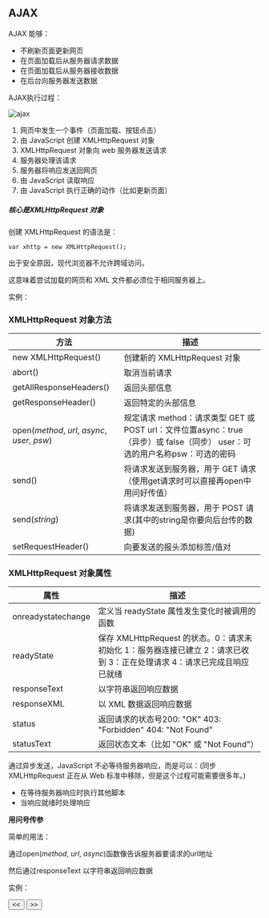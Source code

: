 ## AJAX

AJAX 能够：

- 不刷新页面更新网页
- 在页面加载后从服务器请求数据
- 在页面加载后从服务器接收数据
- 在后台向服务器发送数据



AJAX执行过程：

![ajax](D:\studys\web\ajax.gif)

1. 网页中发生一个事件（页面加载、按钮点击）
2. 由 JavaScript 创建 XMLHttpRequest 对象
3. XMLHttpRequest 对象向 web 服务器发送请求
4. 服务器处理该请求
5. 服务器将响应发送回网页
6. 由 JavaScript 读取响应
7. 由 JavaScript 执行正确的动作（比如更新页面）

##### 核心是XMLHttpRequest 对象

创建 XMLHttpRequest 的语法是：

```
var xhttp = new XMLHttpRequest();
```

出于安全原因，现代浏览器不允许跨域访问。

这意味着尝试加载的网页和 XML 文件都必须位于相同服务器上。

实例：

<script>
function loadDoc() {
  var xhttp = new XMLHttpRequest();
  xhttp.onreadystatechange = function() {
    if (this.readyState == 4 && this.status == 200) {
      document.getElementById("demo").innerHTML = this.responseText;
    }
  };
  xhttp.open("GET", "/example/js/ajax_info.txt", true);
  xhttp.send();
}
</script>

### XMLHttpRequest 对象方法

| 方法                                          | 描述                                                         |
| --------------------------------------------- | ------------------------------------------------------------ |
| new XMLHttpRequest()                          | 创建新的 XMLHttpRequest 对象                                 |
| abort()                                       | 取消当前请求                                                 |
| getAllResponseHeaders()                       | 返回头部信息                                                 |
| getResponseHeader()                           | 返回特定的头部信息                                           |
| open(*method*, *url*, *async*, *user*, *psw*) | 规定请求    method：请求类型 GET 或 POST                         url：文件位置async：true（异步）或 false（同步）                     user：可选的用户名称psw：可选的密码 |
| send()                                        | 将请求发送到服务器，用于 GET 请求（使用get请求时可以直接再open中用问好传值） |
| send(*string*)                                | 将请求发送到服务器，用于 POST 请求(其中的string是你要向后台传的数据) |
| setRequestHeader()                            | 向要发送的报头添加标签/值对                                  |

### XMLHttpRequest 对象属性

| 属性               | 描述                                                         |
| ------------------ | ------------------------------------------------------------ |
| onreadystatechange | 定义当 readyState 属性发生变化时被调用的函数                 |
| readyState         | 保存 XMLHttpRequest 的状态。0：请求未初始化      1：服务器连接已建立           2：请求已收到            3：正在处理请求             4：请求已完成且响应已就绪 |
| responseText       | 以字符串返回响应数据                                         |
| responseXML        | 以 XML 数据返回响应数据                                      |
| status             | 返回请求的状态号200: "OK"     403: "Forbidden"     404: "Not Found" |
| statusText         | 返回状态文本（比如 "OK" 或 "Not Found"）                     |

通过异步发送，JavaScript 不必等待服务器响应，而是可以：(同步 XMLHttpRequest 正在从 Web 标准中移除，但是这个过程可能需要很多年。)

- 在等待服务器响应时执行其他脚本
- 当响应就绪时处理响应



**用问号传参**

简单的用法：

通过open(*method*, *url*, *async*)函数像告诉服务器要请求的url地址

然后通过responseText 以字符串返回响应数据



实例：

<!DOCTYPE html>
<html>
<body>

<div id='showMUSIC'></div>
<input type="button" onclick="previous()" value="<<">
<input type="button" onclick="next()" value=">>">

<script>
var i = 0, len;
displayMUSIC(0);

function displayMUSIC(i) {
  var xmlhttp = new XMLHttpRequest();
  xmlhttp.onreadystatechange = function() {
​    if (this.readyState == 4 && this.status == 200) {
​      myFunction(this, i);
​    }
  };
  xmlhttp.open("GET", "/demo/music_list.xml", true);
  xmlhttp.send();
}

function myFunction(xml, i) {
  var xmlDoc = xml.responseXML; 
  x = xmlDoc.getElementsByTagName("TRACK");
  len = x.length;
  document.getElementById("showMUSIC").innerHTML =
  "<ul>" + 
  "<li>曲目：" +
  x[i].getElementsByTagName("TITLE")[0].childNodes[0].nodeValue + "</li>" +
  "<li>艺术家：" +
  x[i].getElementsByTagName("ARTIST")[0].childNodes[0].nodeValue + "</li>" +
  "<li>专辑：" +
  x[i].getElementsByTagName("ALBUM")[0].childNodes[0].nodeValue + "</li>" +
  "<li>国家：" +
  x[i].getElementsByTagName("COUNTRY")[0].childNodes[0].nodeValue + "</li>" +
  "<li>公司：" +
  x[i].getElementsByTagName("COMPANY")[0].childNodes[0].nodeValue + "</li>" +
  "<li>年份：" + 
  x[i].getElementsByTagName("YEAR")[0].childNodes[0].nodeValue + "</li>" +
  "</ul>";
}


function next() {
  if (i < len-1) {
​    i++;
​    displayMUSIC(i);
  }
}

function previous() {
  if (i > 0) {
​    i--;
​    displayMUSIC(i);
  }
}
</script>

</body>
</html>

